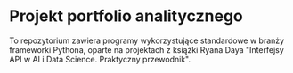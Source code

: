 # Projekt portfolio analitycznego
To repozytorium zawiera programy wykorzystujące standardowe w branży frameworki Pythona, oparte na projektach z książki Ryana Daya "Interfejsy API w AI i Data Science. Praktyczny przewodnik".
